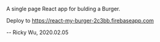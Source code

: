 A single page React app for bulding a Burger.

Deploy to https://react-my-burger-2c3bb.firebaseapp.com

-- Ricky Wu, 2020.02.05